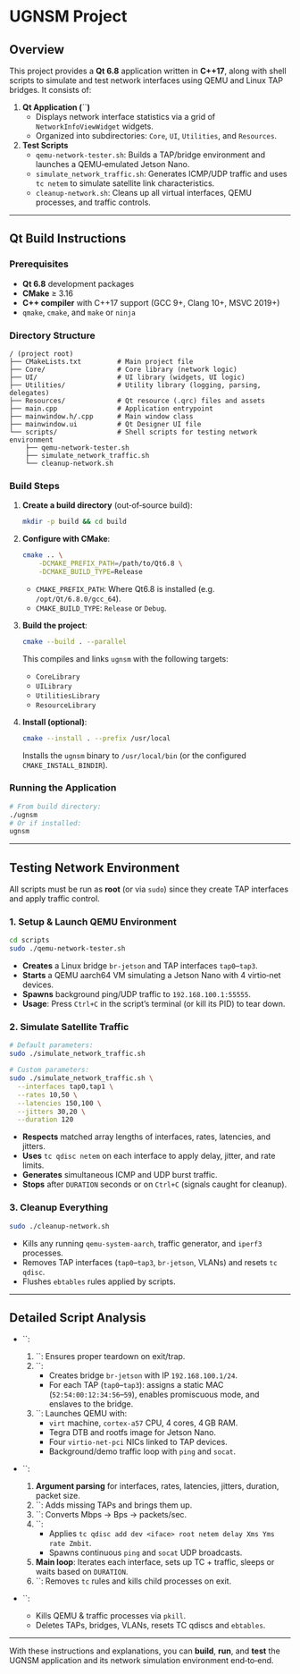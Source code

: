 # UGNSM Project

## Overview

This project provides a **Qt 6.8** application written in **C++17**, along with shell scripts to simulate and test network interfaces using QEMU and Linux TAP bridges. It consists of:

1. **Qt Application (**``**)**
   - Displays network interface statistics via a grid of `NetworkInfoViewWidget` widgets.
   - Organized into subdirectories: `Core`, `UI`, `Utilities`, and `Resources`.
2. **Test Scripts**
   - `qemu-network-tester.sh`: Builds a TAP/bridge environment and launches a QEMU‑emulated Jetson Nano.
   - `simulate_network_traffic.sh`: Generates ICMP/UDP traffic and uses `tc netem` to simulate satellite link characteristics.
   - `cleanup-network.sh`: Cleans up all virtual interfaces, QEMU processes, and traffic controls.

---

## Qt Build Instructions

### Prerequisites

- **Qt 6.8** development packages
- **CMake** ≥ 3.16
- **C++ compiler** with C++17 support (GCC 9+, Clang 10+, MSVC 2019+)
- `qmake`, `cmake`, and `make` or `ninja`

### Directory Structure

```
/ (project root)
├── CMakeLists.txt         # Main project file
├── Core/                  # Core library (network logic)
├── UI/                    # UI library (widgets, UI logic)
├── Utilities/             # Utility library (logging, parsing, delegates)
├── Resources/             # Qt resource (.qrc) files and assets
├── main.cpp               # Application entrypoint
├── mainwindow.h/.cpp      # Main window class
├── mainwindow.ui          # Qt Designer UI file
└── scripts/               # Shell scripts for testing network environment
    ├── qemu-network-tester.sh
    ├── simulate_network_traffic.sh
    └── cleanup-network.sh
```

### Build Steps

1. **Create a build directory** (out‑of‑source build):

   ```bash
   mkdir -p build && cd build
   ```

2. **Configure with CMake**:

   ```bash
   cmake .. \
       -DCMAKE_PREFIX_PATH=/path/to/Qt6.8 \
       -DCMAKE_BUILD_TYPE=Release
   ```

   - `CMAKE_PREFIX_PATH`: Where Qt6.8 is installed (e.g. `/opt/Qt/6.8.0/gcc_64`).
   - `CMAKE_BUILD_TYPE`: `Release` or `Debug`.

3. **Build the project**:

   ```bash
   cmake --build . --parallel
   ```

   This compiles and links `ugnsm` with the following targets:

   - `CoreLibrary`
   - `UILibrary`
   - `UtilitiesLibrary`
   - `ResourceLibrary`

4. **Install (optional)**:

   ```bash
   cmake --install . --prefix /usr/local
   ```

   Installs the `ugnsm` binary to `/usr/local/bin` (or the configured `CMAKE_INSTALL_BINDIR`).

### Running the Application

```bash
# From build directory:
./ugnsm
# Or if installed:
ugnsm
```

---

## Testing Network Environment

All scripts must be run as **root** (or via `sudo`) since they create TAP interfaces and apply traffic control.

### 1. Setup & Launch QEMU Environment

```bash
cd scripts
sudo ./qemu-network-tester.sh
```

- **Creates** a Linux bridge `br-jetson` and TAP interfaces `tap0`–`tap3`.
- **Starts** a QEMU aarch64 VM simulating a Jetson Nano with 4 virtio‑net devices.
- **Spawns** background ping/UDP traffic to `192.168.100.1:55555`.
- **Usage**: Press `Ctrl+C` in the script’s terminal (or kill its PID) to tear down.

### 2. Simulate Satellite Traffic

```bash
# Default parameters:
sudo ./simulate_network_traffic.sh

# Custom parameters:
sudo ./simulate_network_traffic.sh \
  --interfaces tap0,tap1 \
  --rates 10,50 \
  --latencies 150,100 \
  --jitters 30,20 \
  --duration 120
```

- **Respects** matched array lengths of interfaces, rates, latencies, and jitters.
- **Uses** `tc qdisc netem` on each interface to apply delay, jitter, and rate limits.
- **Generates** simultaneous ICMP and UDP burst traffic.
- **Stops** after `DURATION` seconds or on `Ctrl+C` (signals caught for cleanup).

### 3. Cleanup Everything

```bash
sudo ./cleanup-network.sh
```

- Kills any running `qemu-system-aarch`, traffic generator, and `iperf3` processes.
- Removes TAP interfaces (`tap0`–`tap3`, `br-jetson`, VLANs) and resets `tc qdisc`.
- Flushes `ebtables` rules applied by scripts.

---

## Detailed Script Analysis

- ``:

  1. ``: Ensures proper teardown on exit/trap.
  2. ``:
     - Creates bridge `br-jetson` with IP `192.168.100.1/24`.
     - For each TAP (`tap0`–`tap3`): assigns a static MAC (`52:54:00:12:34:56`–`59`), enables promiscuous mode, and enslaves to the bridge.
  3. ``: Launches QEMU with:
     - `virt` machine, `cortex-a57` CPU, 4 cores, 4 GB RAM.
     - Tegra DTB and rootfs image for Jetson Nano.
     - Four `virtio-net-pci` NICs linked to TAP devices.
     - Background/demo traffic loop with `ping` and `socat`.

- ``:

  1. **Argument parsing** for interfaces, rates, latencies, jitters, duration, packet size.
  2. ``: Adds missing TAPs and brings them up.
  3. ``: Converts Mbps → Bps → packets/sec.
  4. ``:
     - Applies `tc qdisc add dev <iface> root netem delay Xms Yms rate Zmbit`.
     - Spawns continuous `ping` and `socat` UDP broadcasts.
  5. **Main loop**: Iterates each interface, sets up TC + traffic, sleeps or waits based on `DURATION`.
  6. ``: Removes `tc` rules and kills child processes on exit.

- ``:

  - Kills QEMU & traffic processes via `pkill`.
  - Deletes TAPs, bridges, VLANs, resets TC qdiscs and `ebtables`.

---

With these instructions and explanations, you can **build**, **run**, and **test** the UGNSM application and its network simulation environment end‑to‑end.

